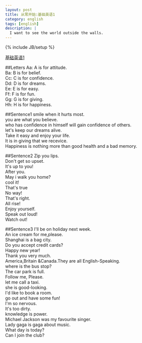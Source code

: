```yaml
---
layout: post
title: 从零开始:基础英语1
category: english
tags: [english]
description: |
  I want to see the world outside the walls. 
---
```

{% include JB/setup %}

[基础英语1](http://liufei.name/english/start-from-scratch-english-one.html)

##Letters
Aa: A is for attitude.  
Ba: B is for belief.  
Cc: C is for confidence.  
Dd: D is for dreams.  
Ee: E is for easy.  
Ff: F is for fun.  
Gg: G is for giving.  
Hh: H is for happiness.  

##Sentence1
smile when it hurts most.  
you are what you believe.  
who has confidence in himself will gain confidence of others.  
let's keep our dreams alive.  
Take it easy and enjoy your life.  
It is in giving that we recevice.  
Happiness is nothing more than good health and a bad memory.  

##Sentence2
Zip you lips.  
Don't get so upset.  
It's up to you!  
After you.  
May i walk you home?  
cool it!  
That's true  
No way!  
That's right.  
All rise!  
Enjoy yourself.  
Speak out loud!  
Watch out!  


##Sentence3
I'll be on holiday next week.  
An ice cream for me,please.  
Shanghai is a bag city.  
Do you accept credit cards?  
Happy new year!  
Thank you very much.  
America,Britain &Canada.They are all English-Speaking.  
where is the bus stop?  
The car park is full.  
Follow me, Please.  
let me call a taxi.  
she is good-looking.  
I'd like to book a room.  
go out and have some fun!  
I'm so nervous.  
It's too dirty.  
knowledge is power.  
Michael Jackson was my favourite singer.  
Lady gaga is gaga about music.  
What day is today?  
Can I join the club?  

